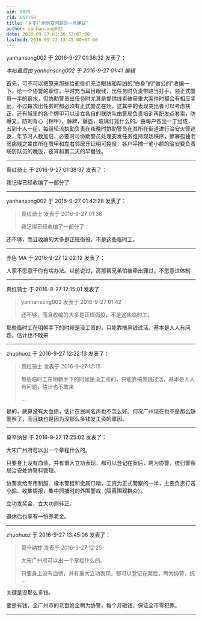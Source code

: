 ```yaml
---
aid: 9025
zid: 667158
title: "关于广州治安问题的一点建议"
author: yanhansong002
date: 2016-09-27 01:36:32+07:00
lastmod: 2016-09-27 13:45:00+07:00
---
```


yanhansong002 于 2016-9-27 01:36:32 发表了：

_本帖最后由 yanhansong002 于 2016-9-27 01:41 编辑_

首先，可不可以把原来那些给衙役们充当眼线和帮凶的“白身”的“做公的”收编一下，给一个协警的职位，平时充当耳目眼线，出任务时负责带路当打手，领正式警员一半的薪水，但协助警员出任务时尤其是提供线索破获重大案件时都会有相应奖励，不过每次出任务时都必须有正式警员在场，这其中的表现突出者可以考虑扶正，还有城里的各个牌甲可以设立各自的联防队由警局负责培训再配发点套索，防爆叉，防刺背心（棉甲），藤牌，藤盔，玻璃灯笼什么的。由每户各出一丁组成，五到十人一组，每组轮流执勤负责在夜晚时协助警员在其所在街道进行治安火警巡逻，年节时人数加倍，必要时可协助警员处理突发任务维持现场秩序，鳏寡孤独老弱病残之辈由所在牌甲和左右邻居开证明可免役，各户平摊一笔小额的治安费负责联防队员的晚饭，夜宵和第二天的早餐钱。

---

真红骑士 于 2016-9-27 01:38:37 发表了：

我记得已经收编了一部分了

---

yanhansong002 于 2016-9-27 01:42:28 发表了：

> 真红骑士 发表于 2016-9-27 01:38
>
> 我记得已经收编了一部分了

还不够，而且收编的大多是正班衙役，不是这些临时工。

---

赤色 MA 于 2016-9-27 12:02:12 发表了：

人家不愿意干你有啥办法。以前说过，高那帮兄弟怕被牵出罪过，不愿意进体制

---

真红骑士 于 2016-9-27 12:15:01 发表了：

> yanhansong002 发表于 2016-9-27 01:42
>
> 还不够，而且收编的大多是正班衙役，不是这些临时工。

那些临时工在明朝手下的时候是没工资的，只能靠搞黑钱过活，基本是人人有问题，估计也不敢来

---

zhuohuoz 于 2016-9-27 12:22:13 发表了：

> 真红骑士 发表于 2016-9-27 12:15
>
> 那些临时工在明朝手下的时候是没工资的，只能靠搞黑钱过活，基本是人人有问题，估计也不敢来
>
> ...

是的，就算没有大血债，估计在民间名声也不怎么好。何况广州现在也不是那么缺警察了，而且缺也是因为没那么多钱发工资的原因。

---

莫辛纳甘 于 2016-9-27 12:25:02 发表了：

大宋广州府可以出一个章程什么的。

只要身上没有血债，并有重大立功表现，都可以登记在案后，聘为协警，统归警察局治安处协警科管理。

协警发给专用制服、橡木警棍和金属口哨，工资为正式警察的一半，主要负责打击小偷、收集情报，集中抓捕时的外围警戒（隔离围观群众）。

立功发奖金，立大功则转正。

退休后也享有一份养老金。

---

zhuohuoz 于 2016-9-27 13:45:06 发表了：

> 莫辛纳甘 发表于 2016-9-27 12:25
>
> 大宋广州府可以出一个章程什么的。
>
> 只要身上没有血债，并有重大立功表现，都可以登记在案后，聘为协警，统 ...

关键是没那么多钱。

要是有钱，全广州市的老百姓全聘为协警，每个月砸钱，保证全市零犯罪。

---
